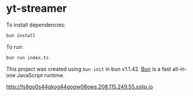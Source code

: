 # yt-streamer

To install dependencies:

```bash
bun install
```

To run:

```bash
bun run index.ts
```

This project was created using `bun init` in bun v1.1.42. [Bun](https://bun.sh) is a fast all-in-one JavaScript runtime.



http://fs8go0s44gkog44gogw08ows.208.115.249.55.sslip.io
